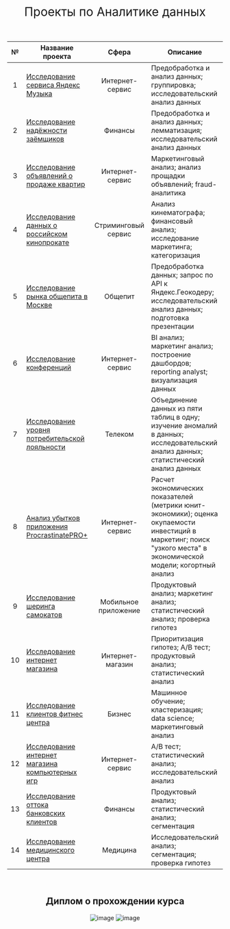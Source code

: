 <h1 style="font-weight:normal" align="center">
  &nbsp;Проекты по Аналитике данных&nbsp;
</h1>
<br>

|№|Название проекта|Сфера|Описание|Стек|
|:-----:|-----|:-----:|-----|:-----:|
|1|[Исследование сервиса Яндекс Музыка](https://github.com/yaricon/Portfolio/blob/main/01%20Яндекс%20Музыка/README.md)|Интернет-сервис|Предобработка и анализ данных; группировка; исследовательский анализ данных| `Python` `Pandas` |
|2|[Исследование надёжности заёмщиков](https://github.com/yaricon/Portfolio/blob/main/02%20Банковские%20заёмщики/README.md)|Финансы|Предобработка и анализ данных; лемматизация; исследовательский анализ данных| `Python` `Pandas` |
|3|[Исследование объявлений о продаже квартир](https://github.com/yaricon/Portfolio/blob/main/03%20Яндекс%20Недвижимость/README.md)|Интернет-сервис|Маркетинговый анализ; анализ прощадки объявлений; fraud-аналитика| `Python` `Pandas` `Matplotlib` |
|4|[Исследование данных о российском кинопрокате](https://github.com/yaricon/Portfolio/blob/main/04%20Российский%20кинопрокат/README.md)|Стриминговый сервис|Анализ кинематографа; финансовый анализ; исследование маркетинга; категоризация| `Python` `Pandas` `Matplotlib` `Seaborn` |
|5|[Исследование рынка общепита в Москве](https://github.com/yaricon/Portfolio/blob/main/05%20Общепит%20в%20Москве/README.md)|Общепит|Предобработка данных; запрос по API к Яндекс.Геокодеру; исследовательский анализ данных; подготовка презентации| `Python` `Pandas` `Matplotlib` `Seaborn` `Plotly` `Json` `Folium` |
|6|[Исследование конференций](https://github.com/yaricon/Portfolio/blob/main/06%20TED%20Конференции/README.md)|Интернет-сервис|BI анализ; маркетинг анализ; построение дашбордов; reporting analyst; визуализация данных| `Tableau` |
|7|[Исследование уровня потребительской лояльности](https://github.com/yaricon/Portfolio/blob/main/07%20Телекоммуникационная%20компания/README.md)|Телеком|Объединение данных из пяти таблиц в одну; изучение аномалий в данных; исследовательский анализ данных; статистический анализ данных | `Python` `Pandas` `NumPy` `SQL` `Tableau` `PowerPoint` |
|8|[Анализ убытков приложения ProcrastinatePRO+](https://github.com/yaricon/Portfolio/blob/main/08%20Развлекательное%20приложение/README.md)|Интернет-сервис|Расчет экономических показателей (метрики юнит-экономики); оценка окупаемости инвестиций в маркетинг; поиск "узкого места" в экономической модели; когортный анализ| `Python` `Pandas` `Matplotlib` `Seaborn` |
|9|[Исследование шеринга самокатов](https://github.com/yaricon/Portfolio/blob/main/09%20Шеринг%20самокатов/README.md)|Мобильное приложение|Продуктовый анализ; маркетинг анализ; статистический анализ; проверка гипотез| `Python` `Pandas` `Matplotlib` `Seaborn` `NumPy` `SciPy` |
|10|[Исследование интернет магазина](https://github.com/yaricon/Portfolio/blob/main/10%20Интернет-магазин/README.md)|Интернет-магазин|Приоритизация гипотез; A/B тест; продуктовый анализ; статистический анализ| `Python` `Pandas` `Matplotlib` `Seaborn` `SciPy` `A/B тестирование` |
|11|[Исследование клиентов фитнес центра](https://github.com/yaricon/Portfolio/blob/main/11%20Фитнес-центр/README.md)|Бизнес|Машинное обучение; кластеризация; data science; маркетинговый анализ| `Python` `Pandas` `Matplotlib` `Seaborn` `Scikit-learn` |
|12|[Исследование интернет магазина компьютерных игр](https://github.com/yaricon/Portfolio/blob/main/12%20Интернет-магазин%20компьютерных%20игр/README.md)|Интернет-сервис|A/B тест; статистический анализ; исследовательский анализ| `Python` `Pandas` `Matplotlib` `Seaborn` `SciPy` `SQL` `A/B тестирование` |
|13|[Исследование оттока банковских клиентов](https://github.com/yaricon/Portfolio/blob/main/13%20Банковские%20клиенты/README.md)|Финансы|Продуктовый анализ; статистический анализ; сегментация | `Python` `Pandas` `Matplotlib` `Seaborn` `NumPy` `SQL` |
|14|[Исследование медицинского центра](https://github.com/yaricon/Portfolio/blob/main/PET%20Медицинский%20центр/README.md)|Медицина|Исследовательский анализ; сегментация; проверка гипотез | `Python` `Pandas` `Matplotlib` `Seaborn` `Категоризация` |


<br>
<span align="center">

## Диплом о прохождении курса

![image](https://github.com/user-attachments/assets/08b71b0b-a539-43b9-a494-3157e4b9026a)
![image](https://github.com/user-attachments/assets/498ac6d4-8e57-498a-a65f-56866922efd4)
